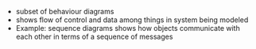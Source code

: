 - subset of behaviour diagrams
- shows flow of control and data among things in system being modeled
- Example: sequence diagrams shows how objects communicate with each other in terms of a sequence of messages